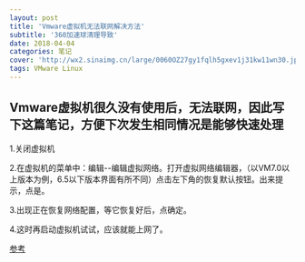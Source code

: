 ```yaml
---
layout: post
title: 'Vmware虚拟机无法联网解决方法'
subtitle: '360加速球清理导致'
date: 2018-04-04
categories: 笔记
cover: 'http://wx2.sinaimg.cn/large/0060OZ27gy1fqlh5gxev1j31kw11wn30.jpg'
tags: VMware Linux
---
```


## Vmware虚拟机很久没有使用后，无法联网，因此写下这篇笔记，方便下次发生相同情况是能够快速处理


1.关闭虚拟机

2.在虚拟机的菜单中：编辑--编辑虚拟网络。打开虚拟网络编辑器，（以VM7.0以上版本为例，6.5以下版本界面有所不同）点击左下角的恢复默认按钮。出来提示，点是。

3.出现正在恢复网络配置，等它恢复好后，点确定。

4.这时再启动虚拟机试试，应该就能上网了。

[参考](https://blog.csdn.net/aaron_zhang939/article/details/78616873)
